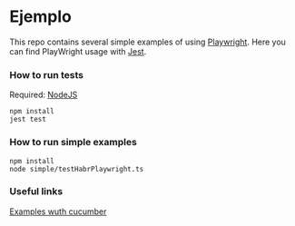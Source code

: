 # Ejemplo

This repo contains several simple examples of using [Playwright](https://github.com/microsoft/playwright).
Here you can find PlayWright usage with [Jest](https://jestjs.io/).

### How to run tests
Required: [NodeJS](https://nodejs.org/en/)

```
npm install
jest test
```

### How to run simple examples

```
npm install
node simple/testHabrPlaywright.ts
```
### Useful links
[Examples wuth cucumber](https://github.com/fredericbonnet/instakittens-react-admin/tree/master/playwright) 
